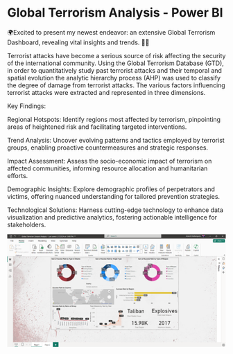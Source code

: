 # Global Terrorism Analysis - Power BI

🌍Excited to present my newest endeavor: an extensive Global Terrorism Dashboard, revealing vital insights and trends. 💼💡

Terrorist attacks have become a serious source of risk affecting the security of the international community. Using the Global Terrorism Database (GTD), in order to quantitatively study past terrorist attacks and their temporal and spatial evolution the analytic hierarchy process (AHP) was used to classify the degree of damage from terrorist attacks. The various factors influencing terrorist attacks were extracted and represented in three dimensions.

Key Findings:

Regional Hotspots: Identify regions most affected by terrorism, pinpointing areas of heightened risk and facilitating targeted interventions.

Trend Analysis: Uncover evolving patterns and tactics employed by terrorist groups, enabling proactive countermeasures and strategic responses.

Impact Assessment: Assess the socio-economic impact of terrorism on affected communities, informing resource allocation and humanitarian efforts.

Demographic Insights: Explore demographic profiles of perpetrators and victims, offering nuanced understanding for tailored prevention strategies.

Technological Solutions: Harness cutting-edge technology to enhance data visualization and predictive analytics, fostering actionable intelligence for stakeholders.

![image](https://github.com/Addy-m9/DATA-ANALYST-PORTFOLIO/blob/main/POWER%20BI/Projects/Global%20Terrorism%20Analysis/Global%20Terrorism%20Analysis.PNG)
